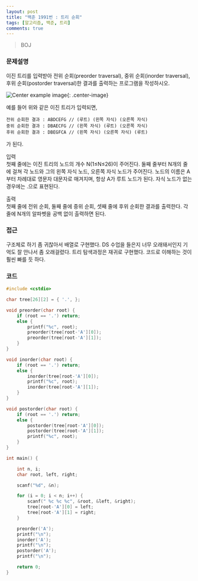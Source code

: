 ```yaml
---
layout: post
title: "백준 1991번 : 트리 순회"
tags: [알고리즘, 백준, 트리]
comments: true
---
```


> BOJ  

### 문제설명  
이진 트리를 입력받아 전위 순회(preorder traversal), 중위 순회(inorder traversal), 후위 순회(postorder traversal)한 결과를 출력하는 프로그램을 작성하시오.  

![Center example image](https://user-images.githubusercontent.com/35067611/71902849-40d11d80-31a6-11ea-9a44-be5c32982b40.png "Center"){: .center-image}  

예를 들어 위와 같은 이진 트리가 입력되면,  
~~~
전위 순회한 결과 : ABDCEFG // (루트) (왼쪽 자식) (오른쪽 자식)  
중위 순회한 결과 : DBAECFG // (왼쪽 자식) (루트) (오른쪽 자식)  
후위 순회한 결과 : DBEGFCA // (왼쪽 자식) (오른쪽 자식) (루트)  
~~~
가 된다.  

입력  
첫째 줄에는 이진 트리의 노드의 개수 N(1≤N≤26)이 주어진다. 둘째 줄부터 N개의 줄에 걸쳐 각 노드와 그의 왼쪽 자식 노드, 오른쪽 자식 노드가 주어진다. 노드의 이름은 A부터 차례대로 영문자 대문자로 매겨지며, 항상 A가 루트 노드가 된다. 자식 노드가 없는 경우에는 .으로 표현된다.  

출력  
첫째 줄에 전위 순회, 둘째 줄에 중위 순회, 셋째 줄에 후위 순회한 결과를 출력한다. 각 줄에 N개의 알파벳을 공백 없이 출력하면 된다.  

### 접근  
구조체로 하기 좀 귀찮아서 배열로 구현했다. DS 수업을 들은지 너무 오래돼서인지 기억도 잘 안나서 좀 오래걸렸다. 트리 탐색과정은 재귀로 구현했다. 코드로 이해하는 것이 훨씬 빠를 듯 하다.  

### 코드  
~~~c++
#include <cstdio>

char tree[26][2] = { '.', };

void preorder(char root) {
    if (root == '.') return;
    else {
        printf("%c", root);
        preorder(tree[root-'A'][0]);
        preorder(tree[root-'A'][1]);
    }
}

void inorder(char root) {
    if (root == '.') return;
    else {
        inorder(tree[root-'A'][0]);
        printf("%c", root);
        inorder(tree[root-'A'][1]);
    }
}

void postorder(char root) {
    if (root == '.') return;
    else {
        postorder(tree[root-'A'][0]);
        postorder(tree[root-'A'][1]);
        printf("%c", root);
    }
}

int main() {

    int n, i;
    char root, left, right;

    scanf("%d", &n);

    for (i = 0; i < n; i++) {
        scanf(" %c %c %c", &root, &left, &right);
        tree[root-'A'][0] = left;
        tree[root-'A'][1] = right;
    }

    preorder('A');
    printf("\n");
    inorder('A');
    printf("\n");
    postorder('A');
    printf("\n");

    return 0;
}
~~~